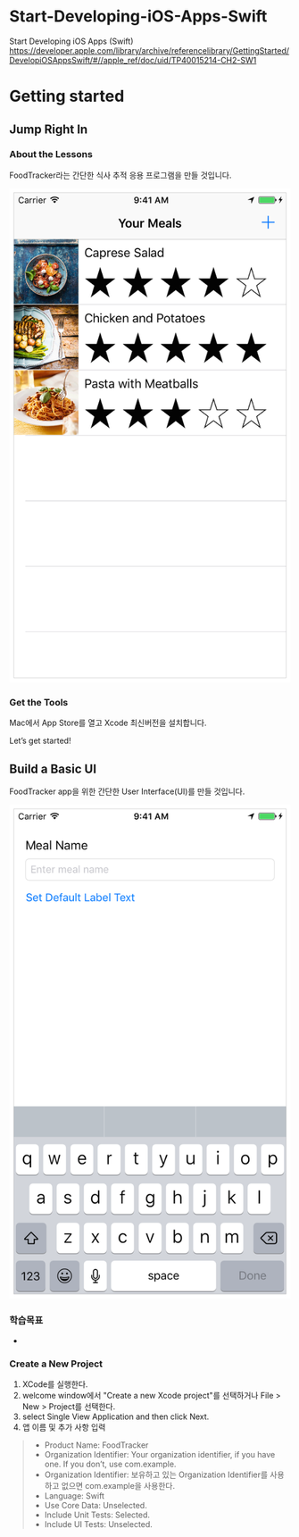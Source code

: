 # Start-Developing-iOS-Apps-Swift
Start Developing iOS Apps (Swift)
https://developer.apple.com/library/archive/referencelibrary/GettingStarted/DevelopiOSAppsSwift/#//apple_ref/doc/uid/TP40015214-CH2-SW1


# Getting started
## Jump Right In
### About the Lessons

FoodTracker라는 간단한 식사 추적 응용 프로그램을 만들 것입니다.

![FoodTracker](./images/IN_sim_navbar_2x.png)


### Get the Tools
Mac에서 App Store를 열고 Xcode 최신버전을 설치합니다.

Let’s get started!

## Build a Basic UI
FoodTracker app을 위한 간단한 User Interface(UI)를 만들 것입니다.

![Basic UI](./images/BBUI_sim_finalUI_2x.png)

### 학습목표
-

### Create a New Project
1. XCode를 실행한다.
2. welcome window에서 "Create a new Xcode project"를 선택하거나 File > New > Project를 선택한다.
3. select Single View Application and then click Next.
4. 앱 이름 및 추가 사항 입력
>* Product Name: FoodTracker
>* Organization Identifier: Your organization identifier, if you have one. If you don’t, use com.example.
>* Organization Identifier: 보유하고 있는 Organization Identifier를 사용하고 없으면 com.example을 사용한다.
>* Language: Swift
>* Use Core Data: Unselected.
>* Include Unit Tests: Selected.
>* Include UI Tests: Unselected.


  




